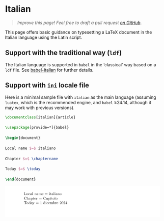 # Italian

<blockquote>
  <p><em>Improve this page! Feel free to draft a pull request <a href="https://github.com/latex3/babel/tree/docs/docs">on GitHub</a></em>.</p>
</blockquote>

This page offers basic guidance on typesetting a LaTeX document in the
Italian language using the Latin script.

## Support with the traditional way (`ldf`)

The Italian language is supported in `babel` in the ‘classical’ way
based on a `ldf` file. See [babel-italian](https://ctan.org/pkg/babel-italian)
for further details.

## Support with `ini` locale file

Here is a minimal sample file with `italian` as the main language
(assuming `luatex`, which is the recommended engine, and `babel` ≥24.14,
although it may work with previous versions).

```tex
\documentclass[italian]{article}

\usepackage[provide=*]{babel}

\begin{document}

Local name $=$ italiano

Chapter $=$ \chaptername

Today $=$ \today

\end{document}
```

![](../media/locale-italian.png)